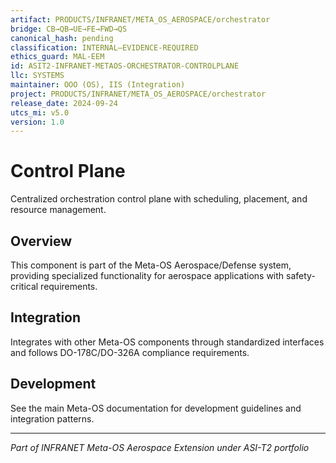 ```yaml
---
artifact: PRODUCTS/INFRANET/META_OS_AEROSPACE/orchestrator
bridge: CB→QB→UE→FE→FWD→QS
canonical_hash: pending
classification: INTERNAL–EVIDENCE-REQUIRED
ethics_guard: MAL-EEM
id: ASIT2-INFRANET-METAOS-ORCHESTRATOR-CONTROLPLANE
llc: SYSTEMS
maintainer: OOO (OS), IIS (Integration)
project: PRODUCTS/INFRANET/META_OS_AEROSPACE/orchestrator
release_date: 2024-09-24
utcs_mi: v5.0
version: 1.0
---
```


# Control Plane

Centralized orchestration control plane with scheduling, placement, and resource management.

## Overview

This component is part of the Meta-OS Aerospace/Defense system, providing specialized functionality for aerospace applications with safety-critical requirements.

## Integration

Integrates with other Meta-OS components through standardized interfaces and follows DO-178C/DO-326A compliance requirements.

## Development

See the main Meta-OS documentation for development guidelines and integration patterns.

---

*Part of INFRANET Meta-OS Aerospace Extension under ASI-T2 portfolio*